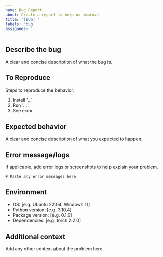 ```yaml
---
name: Bug Report
about: Create a report to help us improve
title: '[BUG] '
labels: 'bug'
assignees: ''
---
```


## Describe the bug
A clear and concise description of what the bug is.

## To Reproduce
Steps to reproduce the behavior:
1. Install '...'
2. Run '....'
3. See error

## Expected behavior
A clear and concise description of what you expected to happen.

## Error message/logs
If applicable, add error logs or screenshots to help explain your problem.

```
# Paste any error messages here
```

## Environment
 - OS: [e.g. Ubuntu 22.04, Windows 11]
 - Python version: [e.g. 3.10.4]
 - Package version: [e.g. 0.1.0]
 - Dependencies: [e.g. torch 2.2.0]

## Additional context
Add any other context about the problem here.